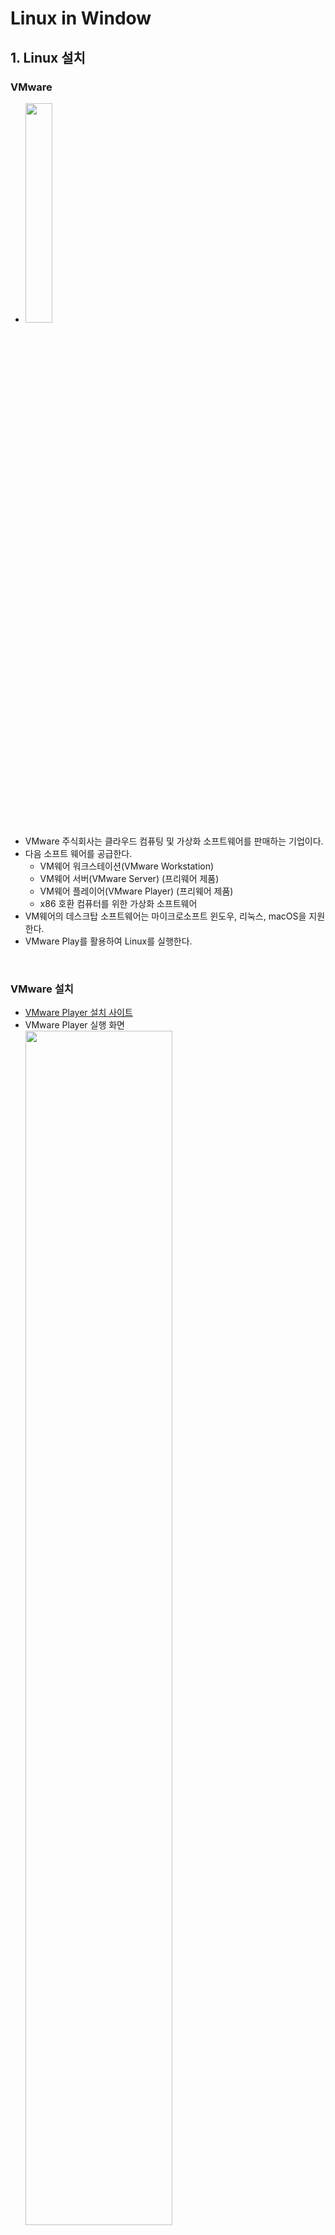 # Linux in Window

## 1. Linux 설치

### VMware

- <img src="https://user-images.githubusercontent.com/66783849/190838258-9c73c73f-7660-45ae-b48f-64032e1f45f1.png" width="30%">
- VMware 주식회사는 클라우드 컴퓨팅 및 가상화 소프트웨어를 판매하는 기업이다.
- 다음 소프트 웨어를 공급한다.
  - VM웨어 워크스테이션(VMware Workstation)
  - VM웨어 서버(VMware Server) (프리웨어 제품)
  - VM웨어 플레이어(VMware Player) (프리웨어 제품)
  - x86 호환 컴퓨터를 위한 가상화 소프트웨어
- VM웨어의 데스크탑 소프트웨어는 마이크로소프트 윈도우, 리눅스, macOS을 지원한다.
- VMware Play를 활용하여 Linux를 실행한다.

<br>

### VMware 설치

- [VMware Player 설치 사이트](https://www.vmware.com/kr/products/workstation-player/workstation-player-evaluation.html)
- VMware Player 실행 화면  
  <img src="https://user-images.githubusercontent.com/66783849/190838635-11f3e829-4525-4235-98e7-978f33c8840b.png" width="70%">
- 기본적으로 재공되는 linux.ios들이 존재한다.

<br>

### Ubuntu 설치

<img src="https://user-images.githubusercontent.com/66783849/190838997-93244cf5-1daa-4a49-b1cb-275fd8628110.png" width="30%">

- Linux는 다양한 배포판이 존재한다.
  - 리눅스 베포판이란, 리눅스에서 작동하는 여러 종류의 프로그램을 꾸러미 하나로 모아놓은 것을 말한다.
  - Red Hat, CentOS, Debian, Fedora, Linux Mint, ubuntu 등등이 있다.
    - Utuntu : GNU/Linux를 근간으로 하여 사용자 편의성에 초점을 맞춰 개발된다.
    - RedHat Linux : 전 세계 Linux시장의 70~80%를 점유하고 있다.
      - CentOS Linux는 RedHat의 RHEL버전의 클론 버전으로, 무료 배포본이다.
- Ubuntu를 설치받아 VMware Player로 실행한다.
- [Ubuntu 설치 사이트](https://ubuntu.com/desktop) > Download Ubuntu > Download 를 선택하여 iso를 다운받는다.

<br><br>

## 2. VMware Player - Linux Ubuntu 실행

- VMware Player > Create a New Virtual Machine > Installer disc image file (iso): > [Browser...] 버튼 선택 > 설치한 ubuntu.iso 선택 > [Next>] > 이름 및 비밀번호 작성 > [Next>] > Machine 이름 및 경로 지정 > [Next>] > 저장공간 부여 (본인 16GB로 설정) > Setting 확인 후 [Finish]
- 지정한 Machine 이름의 Player 선택 후 Play한다.  
  <img src="https://user-images.githubusercontent.com/66783849/190839290-2ae6c52e-0760-49bc-a7a1-0dc2e38cd826.png" width="70%">
- Ubuntu가 실행이 되고, 요구하는 사항을 전부 입력하면 완료된다.  
- 설치된 Ubuntu > 메뉴 > Terminal앱을 실행하여 Terminal 창을 연다.  
  <img src="https://user-images.githubusercontent.com/66783849/190839639-86dab1b1-a015-49b0-a195-ea76f7e03170.png" width="49%"> <img src="https://user-images.githubusercontent.com/66783849/190839671-5b860f73-c6fa-4d52-bb8a-444d74e1e906.png" width="49%">

## 3. Linux 명령어

### 파일 생성

#### **touch**

- 0바이트 파일 생성, 파일의 날짜와 시간을 수정한다.
- 사용법
  - touch filename : filename의 파일을 생성
  - touch file1 file2 file3 : 파일을 동시에 생성
  - touch -c filename : filename의 시간을 현재시간으로 갱신 (change time)
  - touch -t 202110291608 filename : filename의 시간을 날짜 정보(YYYYMMDDhhmm)로 갱신 (20211029160 => 2021.10.29.16:08)
  - touch -d '2020-09-22 10:45:30' filename : 지정한 시간으로 접근 시간, 수정 시간이 수정되고, 변경시간은 현재 시간으로 수정된다.
  - touch -r oldfile newfile  : newfile의 날짜 정보를 oldfile의 날짜 정보와 동일하게 변경
  - touch -a filename : 현 시간으로 파일의 접근 시간, 변경 시간을 수정한다.
  - touch -m filename : 파일을 생성, 수정시간을 서버 시간으로 갱신
  - touch --help : 해당 명령어의 도움말을 보여주고 실행이 종료한다.
  - touch --version : version 정보를 출력하고 실행이 종료한다.

<br>

#### **vi**

- 명령을 이용한 file 생성한다.
- 기본 사용법
  - 지정한 이름의 파일이 생성되고 vi의 명령모드로 들어간다.
  - 이때 'i'또는 'a'를 누르고 원하는 내용을 입력한다.
  - Esc키를 누르면 다시 명령모드로 복귀한다.
  - “:wq”을 입력하면 파일에 내용이 저장되고 vi가 종료된다.
- 명령모드
  - G : 파일 끝으로 이동
  - dd : 한줄 잘라내기
  - 3dd : 3줄 잘라내기
  - p : 붙여넣기
  - x : 한글자 삭제
  - dw : 단어 삭제
  - u : 실행 취소
  - o : 줄 맨 앞
  - $ : 줄 맨 뒤
- 마지막 행 모드 (ESC > :~~)
  - :w : 저장
  - :q : 종료
  - :wq : 저장 후 종료
  - :set nu : 라인번호
  - :?문자열 : 커서 위치 뒤로 문자열 찾기
  - :/문자열 : 커서 위치 앞으로 문자열 찾기
- test 텍스트 파일 만들기 실습
  - vi test : test 파일 편집기 실행
  - i : 내용 편집
  - "Hello, World! \엔터 Im Happy" 입력
  - ESC : 명령모드
  - 첫 번째 줄 커서 이동 후 dd
  - 두 번째 줄 커서 이동 후 p
  - "I"에 커서를 이동한 후 a를 눌러 "'"를 입력한다.
  - 커서를 이동해 x를 눌러 "'m"을 지운다.
  - ":wq" : 저장 및 종료
- ```mermaid
  flowchart TB
  B-- zz -->A_2["vi 종료"]
  A_1["vi 시작"]--->B["명령모드<br>- 커서 이동<br>- 글자/줄 삭제 복사"]
  B -- i, a --> C["입력모드<br>- 입력 내용<br>버퍼로 옮겨져<br>추가/ 삭제"]
  C -- ESC --> B
  B -- : --> D["마지막 행 모드<br>- 저장<br>- 종료"]
  D -- ESC --> B
  D -- w --> D
  D -- q, 4!, w4 --> A_2
  ```

<br>

# 참조

- Linux 종류
  - https://www.leafcats.com/186
  - https://hanamon.kr/%EB%A6%AC%EB%88%85%EC%8A%A4%EB%8A%94-%EB%AC%B4%EC%97%87%EC%9D%B4%EA%B3%A0-%EC%9A%B0%EB%B6%84%ED%88%AC%EB%8A%94-%EB%AC%B4%EC%97%87%EC%9D%B8%EA%B0%80/

